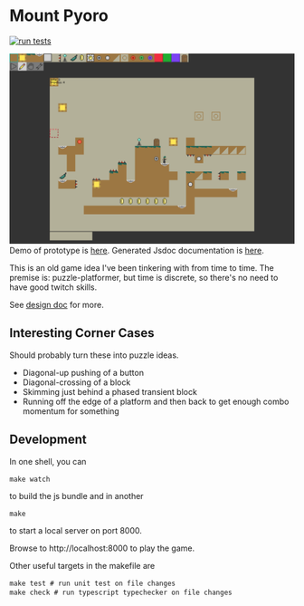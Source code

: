 Mount Pyoro
===========
[![run tests](https://github.com/jcreedcmu/pyoro/actions/workflows/run-tests.yml/badge.svg?branch=main)](https://github.com/jcreedcmu/pyoro/actions/workflows/run-tests.yml)

[![Screenshot of Current Prototype](screenshot.png)](https://jcreedcmu.github.io/pyoro/)
Demo of prototype is [here](https://jcreedcmu.github.io/pyoro/).
Generated Jsdoc documentation is [here](https://jcreedcmu.github.io/pyoro/docs/).

This is an old game idea I've been tinkering with from time to time.
The premise is: puzzle-platformer, but time is discrete, so there's
no need to have good twitch skills.

See [design doc](DESIGN.md) for more.

## Interesting Corner Cases

Should probably turn these into puzzle ideas.

- Diagonal-up pushing of a button
- Diagonal-crossing of a block
- Skimming just behind a phased transient block
- Running off the edge of a platform and then back to get enough
  combo momentum for something

Development
----------

In one shell, you can
```shell
make watch
```
to build the js bundle and in another
```shell
make
```
to start a local server on port 8000.

Browse to http://localhost:8000 to play the game.

Other useful targets in the makefile are
```shell
make test # run unit test on file changes
make check # run typescript typechecker on file changes
```
